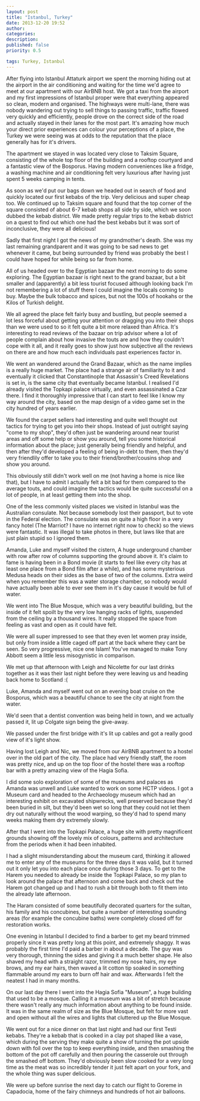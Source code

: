 ```yaml
---
layout: post
title: "Istanbul, Turkey"
date: 2013-12-20 19:52
author: 
categories: 
description: 
published: false
priority: 0.5

tags: Turkey, Istanbul
---
```


After flying into Istanbul Attaturk airport we spent the morning hiding out at
the airport in the air conditioning and waiting for the time we'd agree to meet
at our apartment with our AirBNB host. We got a taxi from the airport and my
first impressions of Istanbul proper were that everything appeared so clean,
modern and organised. The highways were multi-lane, there was nobody wandering
out trying to sell things to passing traffic, traffic flowed very quickly and
efficiently, people drove on the correct side of the road and actually stayed in
their lanes for the most part. It's amazing how much your direct prior
experiences can colour your perceptions of a place, the Turkey we were seeing
was at odds to the reputation that the place generally has for it's drivers.


The apartment we stayed in was located very close to Taksim Square, consisting
of the whole top floor of the building and a rooftop courtyard and a fantastic
view of the Bosporus. Having modern conveniences like a fridge, a washing
machine and air conditioning felt very luxurious after having just spent 5 weeks
camping in tents.

<!-- more -->

As soon as we'd put our bags down we headed out in search of food and quickly
located our first kebabs of the trip. Very delicious and super cheap too. We
continued up to Taksim square and found that the top corner of the square
consisted of about 6-7 kebab shops all side by side, which we soon dubbed the
kebab district. We made pretty regular trips to the kebab district on a quest to
find out which one had the best kebabs but it was sort of inconclusive, they
were all delicious!

Sadly that first night I got the news of my grandmother's death. She was my last
remaining grandparent and it was going to be sad news to get whenever it came,
but being surrounded by friend was probably the best I could have hoped for
while being so far from home.

All of us headed over to the Egyptian bazaar the next morning to do some
exploring. The Egyptian bazaar is right next to the grand bazaar, but a bit
smaller and (apparently) a bit less tourist focused although looking back I'm
not remembering a lot of stuff there I could imagine the locals coming to buy.
Maybe the bulk tobacco and spices, but not the 100s of hookahs or the Kilos of
Turkish delight.

We all agreed the place felt fairly busy and bustling, but people seemed a lot
less forceful about getting your attention or dragging you into their shops than
we were used to so it felt quite a bit more relaxed than Africa. It's
interesting to read reviews of the bazaar on trip advisor where a lot of people
complain about how invasive the touts are and how they couldn't cope with it
all, and it really goes to show just how subjective all the reviews on there are
and how much each individuals past experiences factor in.

We went an wandered around the Grand Bazaar, which as the name implies is a
really huge market. The place had a strange air of familiarity to it and
eventually it clicked that Constantinople that Assassin's Creed Revelations is
set in, is the same city that eventually became Istanbul. I realised I'd already
visited the Topkapi palace virtually, and even assassinated a Czar there. I find
it thoroughly impressive that I can start to feel like I know my way around the
city, based on the map design of a video game set in the city hundred of years
earlier.

We found the carpet sellers had interesting and quite well thought out tactics
for trying to get you into their shops. Instead of just outright saying "come to
my shop", they'd often just be wandering around near tourist areas and off some
help or show you around, tell you some historical information about the place;
just generally being friendly and helpful, and then after they'd developed a
feeling of being in-debt to them, then they'd very friendlily offer to take you
to their friend/brother/cousins shop and show you around.

This obviously still didn't work well on me (not having a home is nice like
that), but I have to admit I actually felt a bit bad for them compared to the
average touts, and could imagine the tactics would be quite successful on a lot
of people, in at least getting them into the shop.

One of the less commonly visited places we visited in Istanbul was the
Australian consulate. Not because somebody lost their passport, but to vote in
the Federal election. The consulate was on quite a high floor in a very fancy
hotel (The Marriot? I have no internet right now to check) so the views were
fantastic. It was illegal to take photos in there, but laws like that are just
plain stupid so I ignored them.

Amanda, Luke and myself visited the cistern, A huge underground chamber with row
after row of columns supporting the ground above it. It's claim to fame is
having been in a Bond movie (it starts to feel like every city has at least one
place from a Bond film after a while), and has some mysterious Medusa heads on
their sides as the base of two of the columns. Extra weird when you remember
this was a water storage chamber, so nobody would have actually been able to
ever see them in it's day cause it would be full of water.

We went into The Blue Mosque, which was a very beautiful building, but the
inside of it felt spoilt by the very low hanging racks of lights, suspended from
the ceiling by a thousand wires. It really stopped the space from feeling as
vast and open as it could have felt.

We were all super impressed to see that they even let women pray inside, but
only from inside a little caged off part at the back where they cant be seen. So
very progressive, nice one Islam! You've managed to make Tony Abbott seem a little
less misogynistic in comparison.

We met up that afternoon with Leigh and Nicolette for our last drinks together
as it was their last night before they were leaving us and heading back home to
Scotland :(

Luke, Amanda and myself went out on an evening boat cruise on the Bosporus,
which was a beautiful chance to see the city at night from the water.

We'd seen that a dentist convention was being held in town, and we actually
passed it, lit up Colgate sign being the give-away.

We passed under the first bridge with it's lit up cables and got a really good
view of it's light show.

Having lost Leigh and Nic, we moved from our AirBNB apartment to a hostel over
in the old part of the city. The place had very friendly staff, the room was
pretty nice, and up on the top floor of the hostel there was a rooftop bar with
a pretty amazing view of the Hagia Sofia.

I did some solo exploration of some of the museums and palaces as Amanda was
unwell and Luke wanted to work on some HCTP videos. I got a Museum card and
headed to the Archaeology museum which had an interesting exhibit on excavated
shipwrecks, well preserved because they'd been buried in silt, but they'd been
wet so long that they could not let them dry out naturally without the wood
warping, so they'd had to spend many weeks making them dry extremely slowly.

After that I went into the Topkapi Palace, a huge site with pretty magnificent
grounds showing off the lovely mix of colours, patterns and architecture from
the periods when it had been inhabited.

I had a slight misunderstanding about the museum card, thinking it allowed me to
enter any of the museums for the three days it was valid, but it turned out it
only let you into each place once during those 3 days. To get to the Harem you
needed to already be inside the Topkapi Palace, so my plan to look around the
palace that afternoon and come back and check out the Harem got changed up and I
had to rush a bit through both to fit them into the already late afternoon.

The Haram consisted of some beautifully decorated quarters for the sultan, his
family and his concubines, but quite a number of interesting sounding areas (for
example the concubine baths) were completely closed off for restoration works.

One evening in Istanbul I decided to find a barber to get my beard trimmed
properly since it was pretty long at this point, and extremely shaggy. It was
probably the first time I'd paid a barber in about a decade.  The guy was very
thorough, thinning the sides and giving it a much better shape. He also shaved
my head with a straight razor, trimmed my nose hairs, my eye brows, and my ear
hairs, then waved a lit cotton tip soaked in something flammable around my ears
to burn off hair and wax. Afterwards I felt the neatest I had in many months.

On our last day there I went into the Hagia Sofia "Museum", a huge building that
used to be a mosque. Calling it a museum was a bit of stretch because there
wasn't really any much information about anything to be found inside. It was in
the same realm of size as the Blue Mosque, but felt for more vast and open
without all the wires and lights that cluttered up the Blue Mosque.

We went out for a nice dinner on that last night and had our first Testi kebabs.
They're a kebab that is cooked in a clay pot shaped like a vase, which during
the serving they make quite a show of turning the pot upside down with foil over
the top to keep everything inside, and then smashing the bottom of the pot off
carefully and then pouring the casserole out through the smashed off bottom.
They'd obviously been slow cooked for a very long time as the meat was so
incredibly tender it just felt apart on your fork, and the whole thing was super
delicious.

We were up before sunrise the next day to catch our flight to Goreme in
Capadocia, home of the fairy chimneys and hundreds of hot air balloons.
